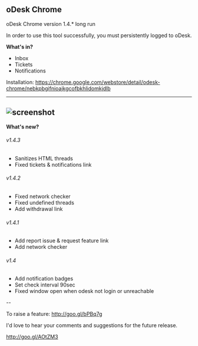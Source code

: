 oDesk Chrome
---

oDesk Chrome version 1.4.* long run

In order to use this tool successfully, you must persistently logged to oDesk.

**What's in?**
- Inbox
- Tickets
- Notifications

Installation:
https://chrome.google.com/webstore/detail/odesk-chrome/nebkpbgifnioajkgcofbkhlidomkjdlb

---
![screenshot](https://raw.github.com/mvcejas/oDesk-chrome/c5e381be41b55a0269b401a49bd62fe68ee841b4/assets/img/(02-25-2014%2020.36.16).png "screenshot")
---

**What's new?**
###### v1.4.3
- Sanitizes HTML threads
- Fixed tickets & notifications link

###### v1.4.2
- Fixed network checker
- Fixed undefined threads
- Add withdrawal link

###### v1.4.1
- Add report issue & request feature link
- Add network checker

###### v1.4
- Add notification badges
- Set check interval 90sec
- Fixed window open when odesk not login or unreachable

--

To raise a feature: http://goo.gl/bPBq7g

I'd love to hear your comments and suggestions for the future release. 

http://goo.gl/AOtZM3
